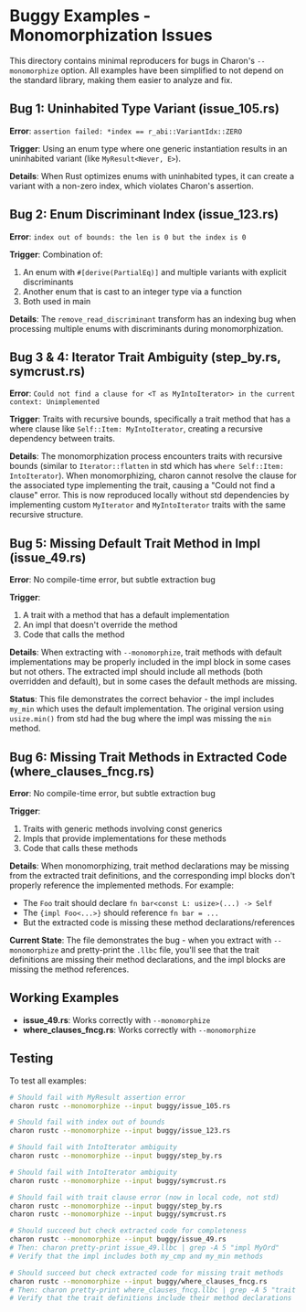 # Buggy Examples - Monomorphization Issues

This directory contains minimal reproducers for bugs in Charon's `--monomorphize` option. All examples have been simplified to not depend on the standard library, making them easier to analyze and fix.

## Bug 1: Uninhabited Type Variant (issue_105.rs)

**Error**: `assertion failed: *index == r_abi::VariantIdx::ZERO`

**Trigger**: Using an enum type where one generic instantiation results in an uninhabited variant (like `MyResult<Never, E>`).

**Details**: When Rust optimizes enums with uninhabited types, it can create a variant with a non-zero index, which violates Charon's assertion.

## Bug 2: Enum Discriminant Index (issue_123.rs)

**Error**: `index out of bounds: the len is 0 but the index is 0`

**Trigger**: Combination of:
1. An enum with `#[derive(PartialEq)]` and multiple variants with explicit discriminants
2. Another enum that is cast to an integer type via a function
3. Both used in main

**Details**: The `remove_read_discriminant` transform has an indexing bug when processing multiple enums with discriminants during monomorphization.

## Bug 3 & 4: Iterator Trait Ambiguity (step_by.rs, symcrust.rs)

**Error**: `Could not find a clause for <T as MyIntoIterator> in the current context: Unimplemented`

**Trigger**: Traits with recursive bounds, specifically a trait method that has a where clause like `Self::Item: MyIntoIterator`, creating a recursive dependency between traits.

**Details**: The monomorphization process encounters traits with recursive bounds (similar to `Iterator::flatten` in std which has `where Self::Item: IntoIterator`). When monomorphizing, charon cannot resolve the clause for the associated type implementing the trait, causing a "Could not find a clause" error. This is now reproduced locally without std dependencies by implementing custom `MyIterator` and `MyIntoIterator` traits with the same recursive structure.

## Bug 5: Missing Default Trait Method in Impl (issue_49.rs)

**Error**: No compile-time error, but subtle extraction bug

**Trigger**: 
1. A trait with a method that has a default implementation
2. An impl that doesn't override the method
3. Code that calls the method

**Details**: When extracting with `--monomorphize`, trait methods with default implementations may be properly included in the impl block in some cases but not others. The extracted impl should include all methods (both overridden and default), but in some cases the default methods are missing.

**Status**: This file demonstrates the correct behavior - the impl includes `my_min` which uses the default implementation. The original version using `usize.min()` from std had the bug where the impl was missing the `min` method.

## Bug 6: Missing Trait Methods in Extracted Code (where_clauses_fncg.rs)

**Error**: No compile-time error, but subtle extraction bug

**Trigger**:
1. Traits with generic methods involving const generics
2. Impls that provide implementations for these methods
3. Code that calls these methods

**Details**: When monomorphizing, trait method declarations may be missing from the extracted trait definitions, and the corresponding impl blocks don't properly reference the implemented methods. For example:
- The `Foo` trait should declare `fn bar<const L: usize>(...) -> Self`
- The `{impl Foo<...>}` should reference `fn bar = ...`
- But the extracted code is missing these method declarations/references

**Current State**: The file demonstrates the bug - when you extract with `--monomorphize` and pretty-print the `.llbc` file, you'll see that the trait definitions are missing their method declarations, and the impl blocks are missing the method references.

## Working Examples

- **issue_49.rs**: Works correctly with `--monomorphize`
- **where_clauses_fncg.rs**: Works correctly with `--monomorphize`

## Testing

To test all examples:

```bash
# Should fail with MyResult assertion error
charon rustc --monomorphize --input buggy/issue_105.rs

# Should fail with index out of bounds
charon rustc --monomorphize --input buggy/issue_123.rs

# Should fail with IntoIterator ambiguity
charon rustc --monomorphize --input buggy/step_by.rs

# Should fail with IntoIterator ambiguity
charon rustc --monomorphize --input buggy/symcrust.rs

# Should fail with trait clause error (now in local code, not std)
charon rustc --monomorphize --input buggy/step_by.rs
charon rustc --monomorphize --input buggy/symcrust.rs

# Should succeed but check extracted code for completeness
charon rustc --monomorphize --input buggy/issue_49.rs
# Then: charon pretty-print issue_49.llbc | grep -A 5 "impl MyOrd"
# Verify that the impl includes both my_cmp and my_min methods

# Should succeed but check extracted code for missing trait methods
charon rustc --monomorphize --input buggy/where_clauses_fncg.rs
# Then: charon pretty-print where_clauses_fncg.llbc | grep -A 5 "trait Foo"
# Verify that the trait definitions include their method declarations
```
